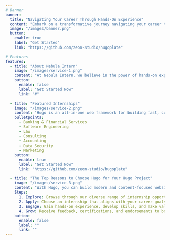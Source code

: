```yaml
---
# Banner
banner:
  title: "Navigating Your Career Through Hands-On Experience"
  content: "Embark on a transformative journey navigating your career through hands-on experience with Nebula Intern. Discover opportunities that propel your professional growth and shape your future success."
  image: "/images/banner.png"
  button:
    enable: true
    label: "Get Started"
    link: "https://github.com/zeon-studio/hugoplate"

# Features
features:
  - title: "About Nebula Intern"
    image: "/images/service-1.png"
    content: "At Nebula Intern, we believe in the power of hands-on experience to transform careers. We connect ambitious students and young professionals with meaningful internship opportunities across various industries. Our platform is designed to help you gain practical skills, build valuable connections, and accelerate your career growth."
    button:
      enable: false
      label: "Get Started Now"
      link: "#"

  - title: "Featured Internships"
    image: "/images/service-2.png"
    content: "Hugo is an all-in-one web framework for building fast, content-focused websites. It offers a range of exciting features for developers and website creators. Some of the key features are:"
    bulletpoints:
      - Banking & Financial Services
      - Software Engineering
      - Law
      - Consulting
      - Accounting
      - Data Security
      - Marketing
    button:
      enable: true
      label: "Get Started Now"
      link: "https://github.com/zeon-studio/hugoplate"

  - title: "The Top Reasons to Choose Hugo for Your Hugo Project"
    image: "/images/service-3.png"
    content: "With Hugo, you can build modern and content-focused websites without sacrificing performance or ease of use."
    Steps:
      1. Explore: Browse through our diverse range of internship opportunities.
      2. Apply: Choose an internship that aligns with your career goals and apply easily through our platform.
      3. Engage: Gain hands-on experience, develop skills, and make valuable industry connections.
      4. Grow: Receive feedback, certifications, and endorsements to boost your professional profile.
    button:
      enable: false
      label: ""
      link: ""
---
```

